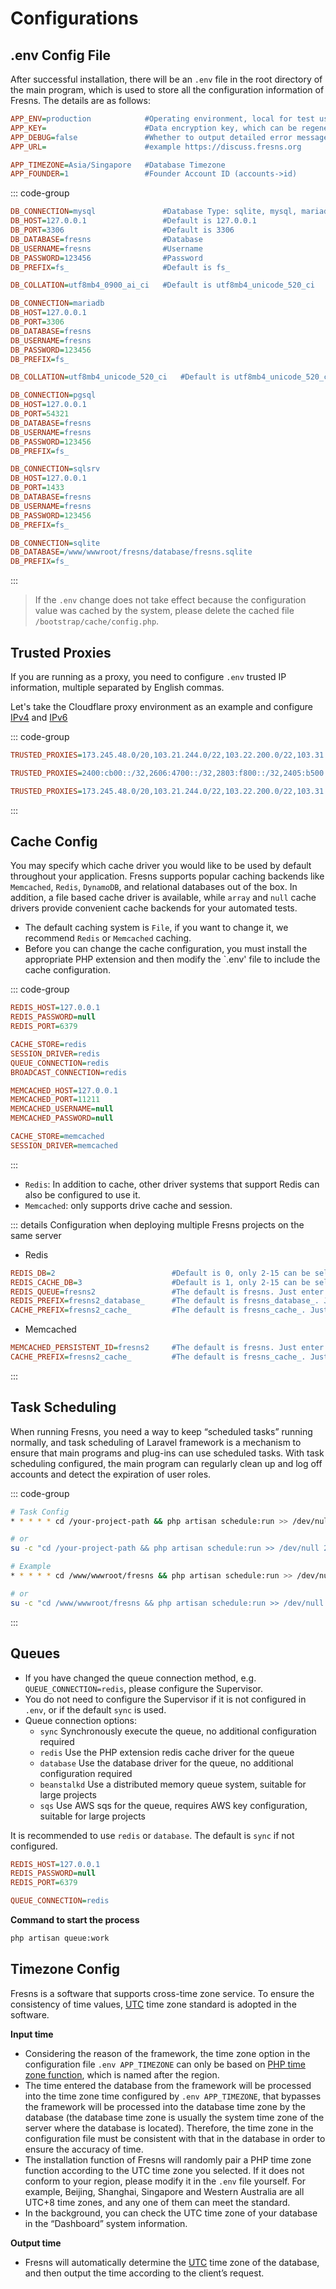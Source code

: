 # Configurations

## .env Config File

After successful installation, there will be an `.env` file in the root directory of the main program, which is used to store all the configuration information of Fresns. The details are as follows:

```ini
APP_ENV=production            #Operating environment, local for test use, production for official operation
APP_KEY=                      #Data encryption key, which can be regenerated with the command php artisan key:generate
APP_DEBUG=false               #Whether to output detailed error messages
APP_URL=                      #example https://discuss.fresns.org

APP_TIMEZONE=Asia/Singapore   #Database Timezone
APP_FOUNDER=1                 #Founder Account ID (accounts->id)
```

::: code-group
```ini [MySQL]
DB_CONNECTION=mysql               #Database Type: sqlite, mysql, mariadb, pgsql, sqlsrv
DB_HOST=127.0.0.1                 #Default is 127.0.0.1
DB_PORT=3306                      #Default is 3306
DB_DATABASE=fresns                #Database
DB_USERNAME=fresns                #Username
DB_PASSWORD=123456                #Password
DB_PREFIX=fs_                     #Default is fs_

DB_COLLATION=utf8mb4_0900_ai_ci   #Default is utf8mb4_unicode_520_ci
```

```ini [MariaDB]
DB_CONNECTION=mariadb
DB_HOST=127.0.0.1
DB_PORT=3306
DB_DATABASE=fresns
DB_USERNAME=fresns
DB_PASSWORD=123456
DB_PREFIX=fs_

DB_COLLATION=utf8mb4_unicode_520_ci   #Default is utf8mb4_unicode_520_ci
```

```ini [PostgreSQL]
DB_CONNECTION=pgsql
DB_HOST=127.0.0.1
DB_PORT=54321
DB_DATABASE=fresns
DB_USERNAME=fresns
DB_PASSWORD=123456
DB_PREFIX=fs_
```

```ini [SQL Server]
DB_CONNECTION=sqlsrv
DB_HOST=127.0.0.1
DB_PORT=1433
DB_DATABASE=fresns
DB_USERNAME=fresns
DB_PASSWORD=123456
DB_PREFIX=fs_
```

```ini [SQLite]
DB_CONNECTION=sqlite
DB_DATABASE=/www/wwwroot/fresns/database/fresns.sqlite
DB_PREFIX=fs_
```
:::

> If the `.env` change does not take effect because the configuration value was cached by the system, please delete the cached file `/bootstrap/cache/config.php`.

## Trusted Proxies

If you are running as a proxy, you need to configure `.env` trusted IP information, multiple separated by English commas.

Let's take the Cloudflare proxy environment as an example and configure [IPv4](https://www.cloudflare.com/ips-v4) and [IPv6](https://www.cloudflare.com/ips-v6)

::: code-group
```ini [IPv4]
TRUSTED_PROXIES=173.245.48.0/20,103.21.244.0/22,103.22.200.0/22,103.31.4.0/22,141.101.64.0/18,108.162.192.0/18,190.93.240.0/20,188.114.96.0/20,197.234.240.0/22,198.41.128.0/17,162.158.0.0/15,104.16.0.0/13,104.24.0.0/14,172.64.0.0/13,131.0.72.0/22
```

```ini [IPv6]
TRUSTED_PROXIES=2400:cb00::/32,2606:4700::/32,2803:f800::/32,2405:b500::/32,2405:8100::/32,2a06:98c0::/29,2c0f:f248::/32
```

```ini [All]
TRUSTED_PROXIES=173.245.48.0/20,103.21.244.0/22,103.22.200.0/22,103.31.4.0/22,141.101.64.0/18,108.162.192.0/18,190.93.240.0/20,188.114.96.0/20,197.234.240.0/22,198.41.128.0/17,162.158.0.0/15,104.16.0.0/13,104.24.0.0/14,172.64.0.0/13,131.0.72.0/22,2400:cb00::/32,2606:4700::/32,2803:f800::/32,2405:b500::/32,2405:8100::/32,2a06:98c0::/29,2c0f:f248::/32
```
:::

## Cache Config

You may specify which cache driver you would like to be used by default throughout your application. Fresns supports popular caching backends like `Memcached`, `Redis`, `DynamoDB`, and relational databases out of the box. In addition, a file based cache driver is available, while `array` and `null` cache drivers provide convenient cache backends for your automated tests.

- The default caching system is `File`, if you want to change it, we recommend `Redis` or `Memcached` caching.
- Before you can change the cache configuration, you must install the appropriate PHP extension and then modify the `.env' file to include the cache configuration.

::: code-group
```ini [Redis]
REDIS_HOST=127.0.0.1
REDIS_PASSWORD=null
REDIS_PORT=6379

CACHE_STORE=redis
SESSION_DRIVER=redis
QUEUE_CONNECTION=redis
BROADCAST_CONNECTION=redis
```

```ini [Memcached]
MEMCACHED_HOST=127.0.0.1
MEMCACHED_PORT=11211
MEMCACHED_USERNAME=null
MEMCACHED_PASSWORD=null

CACHE_STORE=memcached
SESSION_DRIVER=memcached
```
:::

- `Redis`: In addition to cache, other driver systems that support Redis can also be configured to use it.
- `Memcached`: only supports drive cache and session.

::: details Configuration when deploying multiple Fresns projects on the same server
- Redis

```ini
REDIS_DB=2                          #Default is 0, only 2-15 can be selected
REDIS_CACHE_DB=3                    #Default is 1, only 2-15 can be selected, Must be different from REDIS_DB
REDIS_QUEUE=fresns2                 #The default is fresns. Just enter another one.
REDIS_PREFIX=fresns2_database_      #The default is fresns_database_. Just enter another one.
CACHE_PREFIX=fresns2_cache_         #The default is fresns_cache_. Just enter another one.
```

- Memcached

```ini
MEMCACHED_PERSISTENT_ID=fresns2     #The default is fresns. Just enter another one.
CACHE_PREFIX=fresns2_cache_         #The default is fresns_cache_. Just enter another one.
```
:::

## Task Scheduling

When running Fresns, you need a way to keep “scheduled tasks” running normally, and task scheduling of Laravel framework is a mechanism to ensure that main programs and plug-ins can use scheduled tasks. With task scheduling configured, the main program can regularly clean up and log off accounts and detect the expiration of user roles.

::: code-group
```sh [Intro]
# Task Config
* * * * * cd /your-project-path && php artisan schedule:run >> /dev/null 2>&1

# or
su -c "cd /your-project-path && php artisan schedule:run >> /dev/null 2>&1" -s /bin/sh owner
```

```sh [Example]
# Example
* * * * * cd /www/wwwroot/fresns && php artisan schedule:run >> /dev/null 2>&1

# or
su -c "cd /www/wwwroot/fresns && php artisan schedule:run >> /dev/null 2>&1" -s /bin/sh www
```
:::

## Queues

- If you have changed the queue connection method, e.g. `QUEUE_CONNECTION=redis`, please configure the Supervisor.
- You do not need to configure the Supervisor if it is not configured in `.env`, or if the default `sync` is used.
- Queue connection options:
    - `sync` Synchronously execute the queue, no additional configuration required
    - `redis` Use the PHP extension redis cache driver for the queue
    - `database` Use the database driver for the queue, no additional configuration required
    - `beanstalkd` Use a distributed memory queue system, suitable for large projects
    - `sqs` Use AWS sqs for the queue, requires AWS key configuration, suitable for large projects

It is recommended to use `redis` or `database`. The default is `sync` if not configured.

```ini
REDIS_HOST=127.0.0.1
REDIS_PASSWORD=null
REDIS_PORT=6379

QUEUE_CONNECTION=redis
```

**Command to start the process**

```sh
php artisan queue:work
```

## Timezone Config

Fresns is a software that supports cross-time zone service. To ensure the consistency of time values, [UTC](https://docs.fresns.com/open-source/reference/timezone.md) time zone standard is adopted in the software.

**Input time**

- Considering the reason of the framework, the time zone option in the configuration file `.env APP_TIMEZONE` can only be based on [PHP time zone function](https://docs.fresns.com/open-source/reference/timezone.md#timezone-identifiers-to-utc), which is named after the region.
- The time entered the database from the framework will be processed into the time zone time configured by `.env APP_TIMEZONE`, that bypasses the framework will be processed into the database time zone by the database (the database time zone is usually the system time zone of the server where the database is located). Therefore, the time zone in the configuration file must be consistent with that in the database in order to ensure the accuracy of time.
- The installation function of Fresns will randomly pair a PHP time zone function according to the UTC time zone you selected. If it does not conform to your region, please modify it in the `.env` file yourself. For example, Beijing, Shanghai, Singapore and Western Australia are all UTC+8 time zones, and any one of them can meet the standard.
- In the background, you can check the UTC time zone of your database in the “Dashboard” system information.

**Output time**

- Fresns will automatically determine the [UTC](https://docs.fresns.com/open-source/reference/timezone.md) time zone of the database, and then output the time according to the client’s request.
